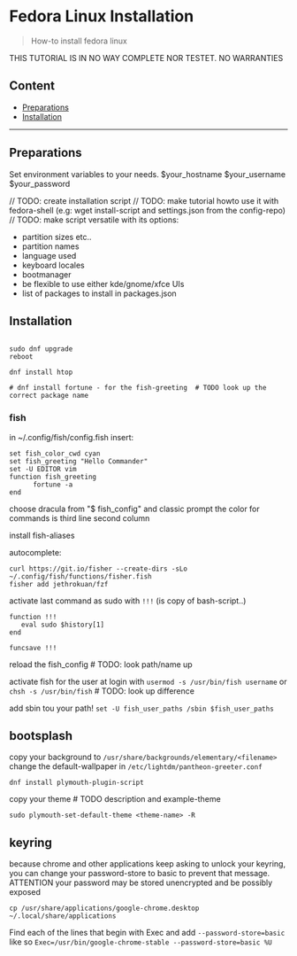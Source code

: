 # Fedora Linux Installation

> How-to install fedora linux

THIS TUTORIAL IS IN NO WAY COMPLETE NOR TESTET. NO WARRANTIES

## Content

- [Preparations](#preparations)
- [Installation](#installation)

---

## Preparations

Set environment variables to your needs.
$your_hostname
$your_username
$your_password

// TODO: create installation script
// TODO: make tutorial howto use it with fedora-shell (e.g: wget install-script and settings.json from the config-repo)
// TODO: make script versatile with its options:

- partition sizes etc..
- partition names
- language used
- keyboard locales
- bootmanager
- be flexible to use either kde/gnome/xfce UIs
- list of packages to install in packages.json

## Installation

```shell

sudo dnf upgrade
reboot

dnf install htop

# dnf install fortune - for the fish-greeting  # TODO look up the correct package name
```

### fish

in ~/.config/fish/config.fish insert:

```config.fish
set fish_color_cwd cyan
set fish_greeting "Hello Commander"
set -U EDITOR vim
function fish_greeting
      fortune -a
end
```

choose dracula from "$ fish_config" and classic prompt
the color for commands is third line second column

install fish-aliases

autocomplete:

```fish
curl https://git.io/fisher --create-dirs -sLo ~/.config/fish/functions/fisher.fish
fisher add jethrokuan/fzf
```

activate last command as sudo with `!!!` (is copy of bash-script..)

```fish
function !!!
   eval sudo $history[1]
end

funcsave !!!
```

reload the fish_config # TODO: look path/name up

activate fish for the user at login with `usermod -s /usr/bin/fish username` or `chsh -s /usr/bin/fish`  # TODO: look up difference

add sbin tou your path!
`set -U fish_user_paths /sbin $fish_user_paths`

## bootsplash

copy your background to `/usr/share/backgrounds/elementary/<filename>`
change the default-wallpaper in `/etc/lightdm/pantheon-greeter.conf`

`dnf install plymouth-plugin-script`

copy your theme # TODO description and example-theme

`sudo plymouth-set-default-theme <theme-name> -R`

## keyring

because chrome and other applications keep asking to unlock your keyring, you
can change your password-store to basic to prevent that message. ATTENTION
your password may be stored unencrypted and be possibly exposed

`cp /usr/share/applications/google-chrome.desktop ~/.local/share/applications`

Find each of the lines that begin with Exec and add `--password-store=basic`
like so
`Exec=/usr/bin/google-chrome-stable --password-store=basic %U`
